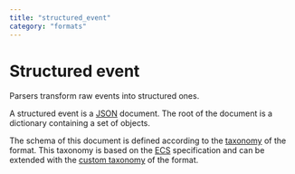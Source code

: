 ```yaml
---
title: "structured_event"
category: "formats"
---
```

# Structured event

Parsers transform raw events into structured ones.

A structured event is a [JSON](https://json.org) document. The root of the document is a dictionary containing a set of objects.

The schema of this document is defined according to the [taxonomy](taxonomy.md) of the format. This taxonomy is based on the [ECS](https://www.elastic.co/guide/en/ecs/current/ecs-reference.html) specification and can be extended with the [custom taxonomy](taxonomy.md#custom-taxomony) of the format.
